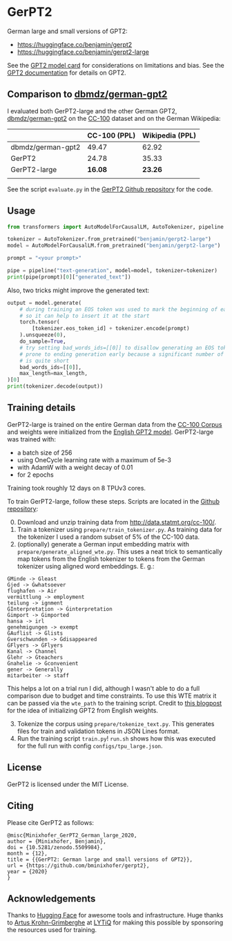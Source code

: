 # GerPT2

German large and small versions of GPT2:

- https://huggingface.co/benjamin/gerpt2
- https://huggingface.co/benjamin/gerpt2-large

See the [GPT2 model card](https://huggingface.co/gpt2) for considerations on limitations and bias. See the [GPT2 documentation](https://huggingface.co/transformers/model_doc/gpt2.html) for details on GPT2.

## Comparison to [dbmdz/german-gpt2](https://huggingface.co/dbmdz/german-gpt2)

I evaluated both GerPT2-large and the other German GPT2, [dbmdz/german-gpt2](https://huggingface.co/dbmdz/german-gpt2) on the [CC-100](http://data.statmt.org/cc-100/) dataset and on the German Wikipedia:

|                   | CC-100 (PPL) | Wikipedia (PPL) |
|-------------------|--------------|-----------------|
| dbmdz/german-gpt2 | 49.47        | 62.92           |
| GerPT2            | 24.78        | 35.33           |
| GerPT2-large      | __16.08__    | __23.26__       |
|                   |              |                 |

See the script `evaluate.py` in the [GerPT2 Github repository](https://github.com/bminixhofer/gerpt2) for the code.

## Usage

```python
from transformers import AutoModelForCausalLM, AutoTokenizer, pipeline

tokenizer = AutoTokenizer.from_pretrained("benjamin/gerpt2-large")
model = AutoModelForCausalLM.from_pretrained("benjamin/gerpt2-large")

prompt = "<your prompt>"

pipe = pipeline("text-generation", model=model, tokenizer=tokenizer)
print(pipe(prompt)[0]["generated_text"])
```

Also, two tricks might improve the generated text:

```python
output = model.generate(
    # during training an EOS token was used to mark the beginning of each text
    # so it can help to insert it at the start
    torch.tensor(
        [tokenizer.eos_token_id] + tokenizer.encode(prompt)
    ).unsqueeze(0),
    do_sample=True,
    # try setting bad_words_ids=[[0]] to disallow generating an EOS token, without this the model is
    # prone to ending generation early because a significant number of texts from the training corpus
    # is quite short
    bad_words_ids=[[0]],
    max_length=max_length,
)[0]
print(tokenizer.decode(output))
```

## Training details

GerPT2-large is trained on the entire German data from the [CC-100 Corpus](http://data.statmt.org/cc-100/) and weights were initialized from the [English GPT2 model](https://huggingface.co/gpt2-large). 
GerPT2-large was trained with:

- a batch size of 256
- using OneCycle learning rate with a maximum of 5e-3
- with AdamW with a weight decay of 0.01
- for 2 epochs

Training took roughly 12 days on 8 TPUv3 cores.

To train GerPT2-large, follow these steps. Scripts are located in the [Github repository](https://github.com/bminixhofer/gerpt2):

0. Download and unzip training data from http://data.statmt.org/cc-100/.
1. Train a tokenizer using `prepare/train_tokenizer.py`. As training data for the tokenizer I used a random subset of 5% of the CC-100 data.
2. (optionally) generate a German input embedding matrix with `prepare/generate_aligned_wte.py`. This uses a neat trick to semantically map tokens from the English tokenizer to tokens from the German tokenizer using aligned word embeddings. E. g.:

```
ĠMinde -> Ġleast
Ġjed -> Ġwhatsoever
flughafen -> Air
vermittlung -> employment
teilung -> ignment
ĠInterpretation -> Ġinterpretation
Ġimport -> Ġimported
hansa -> irl
genehmigungen -> exempt
ĠAuflist -> Ġlists
Ġverschwunden -> Ġdisappeared
ĠFlyers -> ĠFlyers
Kanal -> Channel
Ġlehr -> Ġteachers
Ġnahelie -> Ġconvenient
gener -> Generally
mitarbeiter -> staff
```

This helps a lot on a trial run I did, although I wasn't able to do a full comparison due to budget and time constraints. To use this WTE matrix it can be passed via the `wte_path` to the training script. Credit to [this blogpost](https://medium.com/@pierre_guillou/faster-than-training-from-scratch-fine-tuning-the-english-gpt-2-in-any-language-with-hugging-f2ec05c98787) for the idea of initializing GPT2 from English weights. 

3. Tokenize the corpus using `prepare/tokenize_text.py`. This generates files for train and validation tokens in JSON Lines format.
4. Run the training script `train.py`! `run.sh` shows how this was executed for the full run with config `configs/tpu_large.json`.

## License

GerPT2 is licensed under the MIT License.

## Citing

Please cite GerPT2 as follows:

```
@misc{Minixhofer_GerPT2_German_large_2020,
author = {Minixhofer, Benjamin},
doi = {10.5281/zenodo.5509984},
month = {12},
title = {{GerPT2: German large and small versions of GPT2}},
url = {https://github.com/bminixhofer/gerpt2},
year = {2020}
}
```

## Acknowledgements

Thanks to [Hugging Face](https://huggingface.co) for awesome tools and infrastructure.
Huge thanks to [Artus Krohn-Grimberghe](https://twitter.com/artuskg) at [LYTiQ](https://www.lytiq.de/) for making this possible by sponsoring the resources used for training.
